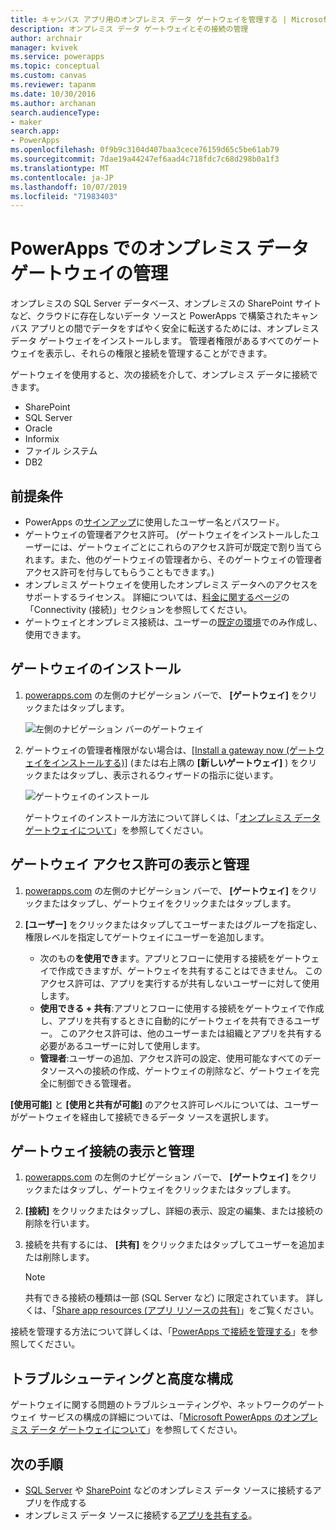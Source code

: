 ```yaml
---
title: キャンバス アプリ用のオンプレミス データ ゲートウェイを管理する | Microsoft Docs
description: オンプレミス データ ゲートウェイとその接続の管理
author: archnair
manager: kvivek
ms.service: powerapps
ms.topic: conceptual
ms.custom: canvas
ms.reviewer: tapanm
ms.date: 10/30/2016
ms.author: archanan
search.audienceType:
- maker
search.app:
- PowerApps
ms.openlocfilehash: 0f9b9c3104d407baa3cece76159d65c5be61ab79
ms.sourcegitcommit: 7dae19a44247ef6aad4c718fdc7c68d298b0a1f3
ms.translationtype: MT
ms.contentlocale: ja-JP
ms.lasthandoff: 10/07/2019
ms.locfileid: "71983403"
---
```

# <a name="manage-an-on-premises-data-gateway-in-powerapps"></a>PowerApps でのオンプレミス データ ゲートウェイの管理
オンプレミスの SQL Server データベース、オンプレミスの SharePoint サイトなど、クラウドに存在しないデータ ソースと PowerApps で構築されたキャンバス アプリとの間でデータをすばやく安全に転送するためには、オンプレミス データ ゲートウェイをインストールします。 管理者権限があるすべてのゲートウェイを表示し、それらの権限と接続を管理することができます。

ゲートウェイを使用すると、次の接続を介して、オンプレミス データに接続できます。

* SharePoint
* SQL Server
* Oracle
* Informix
* ファイル システム
* DB2

## <a name="prerequisites"></a>前提条件
* PowerApps の[サインアップ](../signup-for-powerapps.md)に使用したユーザー名とパスワード。
* ゲートウェイの管理者アクセス許可。 (ゲートウェイをインストールしたユーザーには、ゲートウェイごとにこれらのアクセス許可が既定で割り当てられます。また、他のゲートウェイの管理者から、そのゲートウェイの管理者アクセス許可を付与してもらうこともできます。)
* オンプレミス ゲートウェイを使用したオンプレミス データへのアクセスをサポートするライセンス。 詳細については、[料金に関するページ](https://powerapps.microsoft.com/pricing/)の「Connectivity (接続)」セクションを参照してください。
* ゲートウェイとオンプレミス接続は、ユーザーの[既定の環境](working-with-environments.md)でのみ作成し、使用できます。

## <a name="install-a-gateway"></a>ゲートウェイのインストール
1. [powerapps.com](https://web.powerapps.com?utm_source=padocs&utm_medium=linkinadoc&utm_campaign=referralsfromdoc) の左側のナビゲーション バーで、 **[ゲートウェイ]** をクリックまたはタップします。

    ![左側のナビゲーション バーのゲートウェイ](./media/gateway-management/manage-gateway.png)

2. ゲートウェイの管理者権限がない場合は、[[Install a gateway now (ゲートウェイをインストールする)]](http://go.microsoft.com/fwlink/?LinkID=820931) (または右上隅の **[新しいゲートウェイ]** ) をクリックまたはタップし、表示されるウィザードの指示に従います。

    ![ゲートウェイのインストール](./media/gateway-management/no-gateway-installed.png)

    ゲートウェイのインストール方法について詳しくは、「[オンプレミス データ ゲートウェイについて](gateway-reference.md)」を参照してください。

## <a name="view-and-manage-gateway-permissions"></a>ゲートウェイ アクセス許可の表示と管理
1. [powerapps.com](https://web.powerapps.com?utm_source=padocs&utm_medium=linkinadoc&utm_campaign=referralsfromdoc) の左側のナビゲーション バーで、 **[ゲートウェイ]** をクリックまたはタップし、ゲートウェイをクリックまたはタップします。

2. **[ユーザー]** をクリックまたはタップしてユーザーまたはグループを指定し、権限レベルを指定してゲートウェイにユーザーを追加します。

   * 次のもの**を使用でき**ます。アプリとフローに使用する接続をゲートウェイで作成できますが、ゲートウェイを共有することはできません。 このアクセス許可は、アプリを実行するが共有しないユーザーに対して使用します。
   * **使用できる + 共有**:アプリとフローに使用する接続をゲートウェイで作成し、アプリを共有するときに自動的にゲートウェイを共有できるユーザー。 このアクセス許可は、他のユーザーまたは組織とアプリを共有する必要があるユーザーに対して使用します。
   * **管理者**:ユーザーの追加、アクセス許可の設定、使用可能なすべてのデータソースへの接続の作成、ゲートウェイの削除など、ゲートウェイを完全に制御できる管理者。

**[使用可能]** と **[使用と共有が可能]** のアクセス許可レベルについては、ユーザーがゲートウェイを経由して接続できるデータ ソースを選択します。

## <a name="view-and-manage-gateway-connections"></a>ゲートウェイ接続の表示と管理
1. [powerapps.com](https://web.powerapps.com?utm_source=padocs&utm_medium=linkinadoc&utm_campaign=referralsfromdoc) の左側のナビゲーション バーで、 **[ゲートウェイ]** をクリックまたはタップし、ゲートウェイをクリックまたはタップします。

2. **[接続]** をクリックまたはタップし、詳細の表示、設定の編集、または接続の削除を行います。

3. 接続を共有するには、 **[共有]** をクリックまたはタップしてユーザーを追加または削除します。

    > [!NOTE]
   > 共有できる接続の種類は一部 (SQL Server など) に限定されています。 詳しくは、「[Share app resources (アプリ リソースの共有)](share-app-resources.md)」をご覧ください。

接続を管理する方法について詳しくは、「[PowerApps で接続を管理する](add-manage-connections.md)」を参照してください。

## <a name="troubleshooting-and-advanced-configuration"></a>トラブルシューティングと高度な構成
ゲートウェイに関する問題のトラブルシューティングや、ネットワークのゲートウェイ サービスの構成の詳細については、「[Microsoft PowerApps のオンプレミス データ ゲートウェイについて](gateway-reference.md)」を参照してください。

## <a name="next-steps"></a>次の手順
* [SQL Server](connections/connection-azure-sqldatabase.md) や [SharePoint](connections/connection-sharepoint-online.md) などのオンプレミス データ ソースに接続するアプリを作成する
* オンプレミス データ ソースに接続する[アプリを共有する](share-app.md)。
